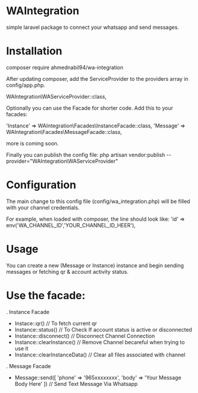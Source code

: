 # WAIntegration
simple laravel package to connect your whatsapp and send messages.


# Installation
composer require ahmednabil94/wa-integration


After updating composer, add the ServiceProvider to the providers array in config/app.php.

WAIntegration\WAServiceProvider::class,

Optionally you can use the Facade for shorter code. Add this to your facades:

'Instance' => WAIntegration\Facades\InstanceFacade::class,
'Message' => WAIntegration\Facades\MessageFacade::class,

 more is coming soon.

 Finally you can publish the config file:
 php artisan vendor:publish --provider="WAIntegration\WAServiceProvider" 

# Configuration
 The main change to this config file (config/wa_integration.php) will be filled with your channel credentials.

 For example, when loaded with composer, the line should look like:
 'id'            => env('WA_CHANNEL_ID','YOUR_CHANNEL_ID_HEER'),

# Usage

 You can create a new (Message or Instance) instance and begin sending messages or fetching qr & account activity status.

 # Use the facade:
 
 . Instance Facade
 
  - Instace::qr()  // To fetch current qr
  - Instance::status() // To Check If account status is active or disconnected
  - Instance::disconnect() // Disconnect Channel Connection
  - Instance::clearInstance() // Remove Channel becareful when trying to use it
  - Instance::clearInstanceData() // Clear all files associated with channel

 . Message Facade
 
  - Message::send([
   'phone' => '965xxxxxxxx',
   'body'  => 'Your Message Body Here'
  ]) // Send Text Message Via Whatsapp

